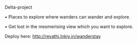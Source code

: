 Delta-project

• Places to explore where wanders can wander and explore.

• Get lost in the mesmerising view which you want to explore.

Deploy here: http://revathi.lnkiy.in/wanderstay
